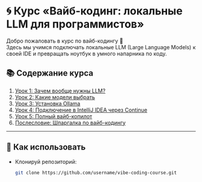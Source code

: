 # 🌀 Курс «Вайб-кодинг: локальные LLM для программистов»

Добро пожаловать в курс по вайб-кодингу 🚀  
Здесь мы учимся подключать локальные LLM (Large Language Models) к своей IDE и превращать ноутбук в умного напарника по коду.

## 📚 Содержание курса
1. [Урок 1: Зачем вообще нужны LLM?](lessons/lesson-1.md)
2. [Урок 2: Какие модели выбрать](lessons/lesson-2.md)
3. [Урок 3: Установка Ollama](lessons/lesson-3.md)
4. [Урок 4: Подключение в IntelliJ IDEA через Continue](lessons/lesson-4.md)
5. [Урок 5: Полный вайб-копилот](lessons/lesson-5.md)
6. [Послесловие: Шпаргалка по вайб-кодингу](lessons/conclusion.md)

---

## 🚀 Как использовать
- Клонируй репозиторий:
  ```bash
  git clone https://github.com/username/vibe-coding-course.git